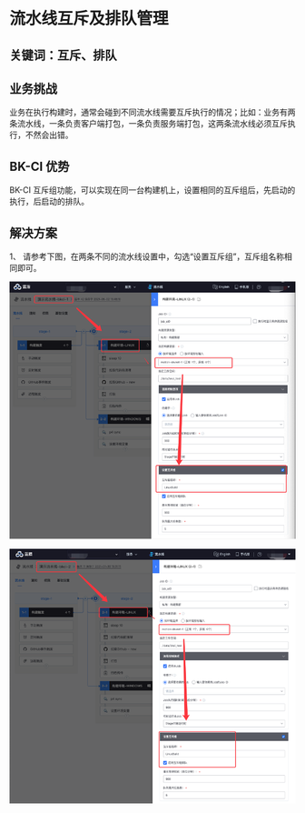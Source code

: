 # 流水线互斥及排队管理


## 关键词：互斥、排队

## 业务挑战

业务在执行构建时，通常会碰到不同流水线需要互斥执行的情况；比如：业务有两条流水线，一条负责客户端打包，一条负责服务端打包，这两条流水线必须互斥执行，不然会出错。

## BK-CI 优势

BK-CI 互斥组功能，可以实现在同一台构建机上，设置相同的互斥组后，先启动的执行，后启动的排队。

## 解决方案

1、 请参考下图，在两条不同的流水线设置中，勾选“设置互斥组”，互斥组名称相同即可。

![&#x56FE;1](../../../assets/scene-Pipeline-exclusion-queue-a.png)

![&#x56FE;1](../../../assets/scene-Pipeline-exclusion-queue-b.png)